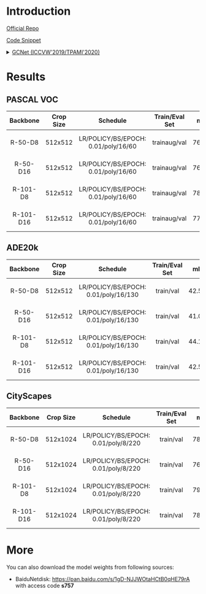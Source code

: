 # Introduction

<a href="https://github.com/xvjiarui/GCNet">Official Repo</a>

<a href="https://github.com/SegmentationBLWX/sssegmentation/tree/main/ssseg/modules/models/gcnet">Code Snippet</a>

<details>
<summary align="left"><a href="https://arxiv.org/pdf/1904.11492.pdf">GCNet (ICCVW'2019/TPAMI'2020)</a></summary>

```latex
@inproceedings{cao2019gcnet,
    title={Gcnet: Non-local networks meet squeeze-excitation networks and beyond},
    author={Cao, Yue and Xu, Jiarui and Lin, Stephen and Wei, Fangyun and Hu, Han},
    booktitle={Proceedings of the IEEE International Conference on Computer Vision Workshops},
    pages={0--0},
    year={2019}
}
```

</details>


# Results

## PASCAL VOC
| Backbone  | Crop Size  | Schedule                             | Train/Eval Set  | mIoU   | Download                                                                                                                                                                                                                                                                                                                                                                                 |
| :-:       | :-:        | :-:                                  | :-:             | :-:    | :-:                                                                                                                                                                                                                                                                                                                                                                                      |
| R-50-D8   | 512x512    | LR/POLICY/BS/EPOCH: 0.01/poly/16/60  | trainaug/val    | 76.50% | [cfg](https://raw.githubusercontent.com/SegmentationBLWX/sssegmentation/main/ssseg/configs/gcnet/gcnet_resnet50os8_voc.py) &#124; [model](https://github.com/SegmentationBLWX/modelstore/releases/download/ssseg_gcnet/gcnet_resnet50os8_voc_train.pth) &#124; [log](https://github.com/SegmentationBLWX/modelstore/releases/download/ssseg_gcnet/gcnet_resnet50os8_voc_train.log)       |
| R-50-D16  | 512x512    | LR/POLICY/BS/EPOCH: 0.01/poly/16/60  | trainaug/val    | 76.22% | [cfg](https://raw.githubusercontent.com/SegmentationBLWX/sssegmentation/main/ssseg/configs/gcnet/gcnet_resnet50os16_voc.py) &#124; [model](https://github.com/SegmentationBLWX/modelstore/releases/download/ssseg_gcnet/gcnet_resnet50os16_voc_train.pth) &#124; [log](https://github.com/SegmentationBLWX/modelstore/releases/download/ssseg_gcnet/gcnet_resnet50os16_voc_train.log)    |
| R-101-D8  | 512x512    | LR/POLICY/BS/EPOCH: 0.01/poly/16/60  | trainaug/val    | 78.81% | [cfg](https://raw.githubusercontent.com/SegmentationBLWX/sssegmentation/main/ssseg/configs/gcnet/gcnet_resnet101os8_voc.py) &#124; [model](https://github.com/SegmentationBLWX/modelstore/releases/download/ssseg_gcnet/gcnet_resnet101os8_voc_train.pth) &#124; [log](https://github.com/SegmentationBLWX/modelstore/releases/download/ssseg_gcnet/gcnet_resnet101os8_voc_train.log)    |
| R-101-D16 | 512x512    | LR/POLICY/BS/EPOCH: 0.01/poly/16/60  | trainaug/val    | 77.45% | [cfg](https://raw.githubusercontent.com/SegmentationBLWX/sssegmentation/main/ssseg/configs/gcnet/gcnet_resnet101os16_voc.py) &#124; [model](https://github.com/SegmentationBLWX/modelstore/releases/download/ssseg_gcnet/gcnet_resnet101os16_voc_train.pth) &#124; [log](https://github.com/SegmentationBLWX/modelstore/releases/download/ssseg_gcnet/gcnet_resnet101os16_voc_train.log) |

## ADE20k
| Backbone  | Crop Size  | Schedule                             | Train/Eval Set  | mIoU   | Download                                                                                                                                                                                                                                                                                                                                                                                          |
| :-:       | :-:        | :-:                                  | :-:             | :-:    | :-:                                                                                                                                                                                                                                                                                                                                                                                               |
| R-50-D8   | 512x512    | LR/POLICY/BS/EPOCH: 0.01/poly/16/130 | train/val       | 42.53% | [cfg](https://raw.githubusercontent.com/SegmentationBLWX/sssegmentation/main/ssseg/configs/gcnet/gcnet_resnet50os8_ade20k.py) &#124; [model](https://github.com/SegmentationBLWX/modelstore/releases/download/ssseg_gcnet/gcnet_resnet50os8_ade20k_train.pth) &#124; [log](https://github.com/SegmentationBLWX/modelstore/releases/download/ssseg_gcnet/gcnet_resnet50os8_ade20k_train.log)       |
| R-50-D16  | 512x512    | LR/POLICY/BS/EPOCH: 0.01/poly/16/130 | train/val       | 41.08% | [cfg](https://raw.githubusercontent.com/SegmentationBLWX/sssegmentation/main/ssseg/configs/gcnet/gcnet_resnet50os16_ade20k.py) &#124; [model](https://github.com/SegmentationBLWX/modelstore/releases/download/ssseg_gcnet/gcnet_resnet50os16_ade20k_train.pth) &#124; [log](https://github.com/SegmentationBLWX/modelstore/releases/download/ssseg_gcnet/gcnet_resnet50os16_ade20k_train.log)    |
| R-101-D8  | 512x512    | LR/POLICY/BS/EPOCH: 0.01/poly/16/130 | train/val       | 44.19% | [cfg](https://raw.githubusercontent.com/SegmentationBLWX/sssegmentation/main/ssseg/configs/gcnet/gcnet_resnet101os8_ade20k.py) &#124; [model](https://github.com/SegmentationBLWX/modelstore/releases/download/ssseg_gcnet/gcnet_resnet101os8_ade20k_train.pth) &#124; [log](https://github.com/SegmentationBLWX/modelstore/releases/download/ssseg_gcnet/gcnet_resnet101os8_ade20k_train.log)    |
| R-101-D16 | 512x512    | LR/POLICY/BS/EPOCH: 0.01/poly/16/130 | train/val       | 42.55% | [cfg](https://raw.githubusercontent.com/SegmentationBLWX/sssegmentation/main/ssseg/configs/gcnet/gcnet_resnet101os16_ade20k.py) &#124; [model](https://github.com/SegmentationBLWX/modelstore/releases/download/ssseg_gcnet/gcnet_resnet101os16_ade20k_train.pth) &#124; [log](https://github.com/SegmentationBLWX/modelstore/releases/download/ssseg_gcnet/gcnet_resnet101os16_ade20k_train.log) |

## CityScapes
| Backbone  | Crop Size  | Schedule                             | Train/Eval Set  | mIoU   | Download                                                                                                                                                                                                                                                                                                                                                                                                      |
| :-:       | :-:        | :-:                                  | :-:             | :-:    | :-:                                                                                                                                                                                                                                                                                                                                                                                                           |
| R-50-D8   | 512x1024   | LR/POLICY/BS/EPOCH: 0.01/poly/8/220  | train/val       | 78.69% | [cfg](https://raw.githubusercontent.com/SegmentationBLWX/sssegmentation/main/ssseg/configs/gcnet/gcnet_resnet50os8_cityscapes.py) &#124; [model](https://github.com/SegmentationBLWX/modelstore/releases/download/ssseg_gcnet/gcnet_resnet50os8_cityscapes_train.pth) &#124; [log](https://github.com/SegmentationBLWX/modelstore/releases/download/ssseg_gcnet/gcnet_resnet50os8_cityscapes_train.log)       |
| R-50-D16  | 512x1024   | LR/POLICY/BS/EPOCH: 0.01/poly/8/220  | train/val       | 76.78% | [cfg](https://raw.githubusercontent.com/SegmentationBLWX/sssegmentation/main/ssseg/configs/gcnet/gcnet_resnet50os16_cityscapes.py) &#124; [model](https://github.com/SegmentationBLWX/modelstore/releases/download/ssseg_gcnet/gcnet_resnet50os16_cityscapes_train.pth) &#124; [log](https://github.com/SegmentationBLWX/modelstore/releases/download/ssseg_gcnet/gcnet_resnet50os16_cityscapes_train.log)    |
| R-101-D8  | 512x1024   | LR/POLICY/BS/EPOCH: 0.01/poly/8/220  | train/val       | 79.93% | [cfg](https://raw.githubusercontent.com/SegmentationBLWX/sssegmentation/main/ssseg/configs/gcnet/gcnet_resnet101os8_cityscapes.py) &#124; [model](https://github.com/SegmentationBLWX/modelstore/releases/download/ssseg_gcnet/gcnet_resnet101os8_cityscapes_train.pth) &#124; [log](https://github.com/SegmentationBLWX/modelstore/releases/download/ssseg_gcnet/gcnet_resnet101os8_cityscapes_train.log)    |
| R-101-D16 | 512x1024   | LR/POLICY/BS/EPOCH: 0.01/poly/8/220  | train/val       | 78.84% | [cfg](https://raw.githubusercontent.com/SegmentationBLWX/sssegmentation/main/ssseg/configs/gcnet/gcnet_resnet101os16_cityscapes.py) &#124; [model](https://github.com/SegmentationBLWX/modelstore/releases/download/ssseg_gcnet/gcnet_resnet101os16_cityscapes_train.pth) &#124; [log](https://github.com/SegmentationBLWX/modelstore/releases/download/ssseg_gcnet/gcnet_resnet101os16_cityscapes_train.log) |


# More
You can also download the model weights from following sources:
- BaiduNetdisk: https://pan.baidu.com/s/1gD-NJJWOtaHCtB0qHE79rA with access code **s757**